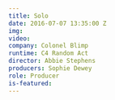 ```yaml
---
title: Solo
date: 2016-07-07 13:35:00 Z
img: 
video: 
company: Colonel Blimp
runtime: C4 Random Act
director: Abbie Stephens
producers: Sophie Dewey
role: Producer
is-featured: 
---
```



